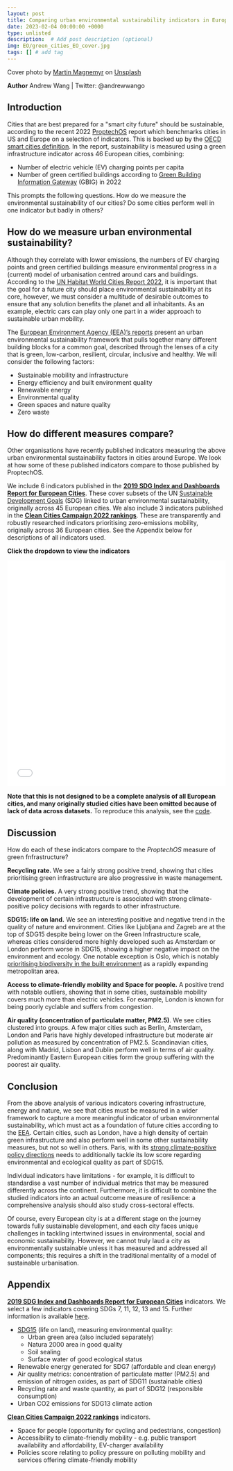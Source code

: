 ```yaml
---
layout: post
title: Comparing urban environmental sustainability indicators in Europe
date: 2023-02-04 00:00:00 +0000
type: unlisted
description:  # Add post description (optional)
img: EO/green_cities_EO_cover.jpg
tags: [] # add tag
---
```


Cover photo by [Martin Magnemyr](https://unsplash.com/@mmagnemyr?utm_source=unsplash&utm_medium=referral&utm_content=creditCopyText) on [Unsplash](https://unsplash.com/photos/rXdnQundyOo?utm_source=unsplash&utm_medium=referral&utm_content=creditCopyText)

**Author** Andrew Wang | Twitter: @andrewwango

## Introduction

Cities that are best prepared for a "smart city future" should be sustainable, according to the recent 2022 [ProptechOS](https://proptechos.com/smart-city-index/) report which benchmarks cities in US and Europe on a selection of indicators. This is backed up by the [OECD smart cities definition](https://www.oecd.org/cfe/cities/Smart-cities-measurement-framework-scoping.pdf). In the report, sustainability is measured using a green infrastructure indicator across 46 European cities, combining: 

- Number of electric vehicle (EV) charging points per capita
- Number of green certified buildings according to [Green Building Information Gateway](https://www.gbig.org/) (GBIG) in 2022

This prompts the following questions. How do we measure the environmental sustainability of our cities? Do some cities perform well in one indicator but badly in others?

## How do we measure urban environmental sustainability?

Although they correlate with lower emissions, the numbers of EV charging points and green certified buildings measure environmental progress in a (current) model of urbanisation centred around cars and buildings. According to the [UN Habitat World Cities Report 2022](https://unhabitat.org/sites/default/files/2022/06/wcr_2022.pdf), it is important that the goal for a future city should place environmental sustainability at its core, however, we must consider a multitude of desirable outcomes to ensure that any solution benefits the planet and all inhabitants. As an example, electric cars can play only one part in a wider approach to sustainable urban mobility.

The [European Environment Agency (EEA)’s reports](https://www.eea.europa.eu/themes/sustainability-transitions/urban-environment) present an urban environmental sustainability framework that pulls together many different building blocks for a common goal, described through the lenses of a city that is green, low-carbon, resilient, circular, inclusive and healthy. We will consider the following factors:

- Sustainable mobility and infrastructure
- Energy efficiency and built environment quality
- Renewable energy
- Environmental quality
- Green spaces and nature quality
- Zero waste

## How do different measures compare?
Other organisations have recently published indicators measuring the above urban environmental sustainability factors in cities around Europe. We look at how some of these published indicators compare to those published by ProptechOS.

We include 6 indicators published in the **[2019 SDG Index and Dashboards Report for European Cities](https://euro-cities.sdgindex.org/)**. These cover subsets of the UN [Sustainable Development Goals](https://sdgs.un.org/goals) (SDG) linked to urban environmental sustainability, originally across 45 European cities. We also include 3 indicators published in the **[Clean Cities Campaign 2022 rankings](https://cleancitiescampaign.org/ranking-2022-edition/)**. These are transparently and robustly researched indicators prioritising zero-emissions mobility, originally across 36 European cities. See the Appendix below for descriptions of all indicators used.

**Click the dropdown to view the indicators**

<iframe
  src="{{site.baseurl}}/assets/html/green_cities.html"
  style="width:100%; height:520px; border:0"
></iframe>

__Note that this is not designed to be a complete analysis of all European cities, and many originally studied cities have been omitted because of lack of data across datasets.__ To reproduce this analysis, see the [code](https://www.kaggle.com/code/andrewwang27/green-cities-analysis).


## Discussion

How do each of these indicators compare to the _ProptechOS_ measure of green fnfrastructure?

**Recycling rate.** We see a fairly strong positive trend, showing that cities prioritising green infrastructure are also progressive in waste management.

**Climate policies.** A very strong positive trend, showing that the development of certain infrastructure is associated with strong climate-positive policy decisions with regards to other infrastructure.

**SDG15: life on land.** We see an interesting positive and negative trend in the quality of nature and environment. Cities like Ljubljana and Zagreb are at the top of SDG15 despite being lower on the Green Infrastructure scale, whereas cities considered more highly developed such as Amsterdam or London perform worse in SDG15, showing a higher negative impact on the environment and ecology. One notable exception is Oslo, which is notably [prioritising biodiversity in the built environment](https://oppla.eu/casestudy/19231) as a rapidly expanding metropolitan area.

**Access to climate-friendly mobility and Space for people.** A positive trend with notable outliers, showing that in some cities, sustainable mobility covers much more than electric vehicles. For example, London is known for being poorly cyclable and suffers from congestion.

**Air quality (concentration of particulate matter, PM2.5)**. We see cities clustered into groups. A few major cities such as Berlin, Amsterdam, London and Paris have highly developed infrastructure but moderate air pollution as measured by concentration of PM2.5. Scandinavian cities, along with Madrid, Lisbon and Dublin perform well in terms of air quality. Predominantly Eastern European cities form the group suffering with the poorest air quality.

## Conclusion

From the above analysis of various indicators covering infrastructure, energy and nature, we see that cities must be measured in a wider framework to capture a more meaningful indicator of urban environmental sustainability, which must act as a foundation of future cities according to the [EEA](https://www.eea.europa.eu/themes/sustainability-transitions/urban-environment). Certain cities, such as London, have a high density of certain green infrastructure and also perform well in some other sustainability measures, but not so well in others. Paris, with its [strong climate-positive policy directions](https://www.timeout.com/paris/en/things-to-do/paris-green-sustainable-city-plan-2030) needs to additionally tackle its low score regarding environmental and ecological quality as part of SDG15.

Individual indicators have limitations - for example, it is difficult to standardise a vast number of individual metrics that may be measured differently across the continent. Furthermore, it is difficult to combine the studied indicators into an actual outcome measure of resilience: a comprehensive analysis should also study cross-sectoral effects.

Of course, every European city is at a different stage on the journey towards fully sustainable development, and each city faces unique challenges in tackling intertwined issues in environmental, social and economic sustainability. However, we cannot truly laud a city as environmentally sustainable unless it has measured and addressed all components; this requires a shift in the traditional mentality of a model of sustainable urbanisation.

## Appendix

**[2019 SDG Index and Dashboards Report for European Cities](https://euro-cities.sdgindex.org/)** indicators. We select a few indicators covering SDGs 7, 11, 12, 13 and 15. Further information is available [here](https://s3.amazonaws.com/sustainabledevelopment.report/2019/2019_sdg_index_euro_cities.pdf).

- [SDG15](https://www.globalgoals.org/goals/15-life-on-land/) (life on land), measuring environmental quality:
  - Urban green area (also included separately)
  - Natura 2000 area in good quality
  - Soil sealing
  - Surface water of good ecological status
- Renewable energy generated for SDG7 (affordable and clean energy)
- Air quality metrics: concentration of particulate matter (PM2.5) and emission of nitrogen oxides, as part of SDG11 (sustainable cities)
- Recycling rate and waste quantity, as part of SDG12 (responsible consumption)
- Urban CO2 emissions for SDG13 climate action

**[Clean Cities Campaign 2022 rankings](https://cleancitiescampaign.org/ranking-2022-edition/)** indicators.

- Space for people (opportunity for cycling and pedestrians, congestion)
- Accessibility to climate-friendly mobility - e.g. public transport availability and affordability, EV-charger availability
- Policies score relating to policy pressure on polluting mobility and services offering climate-friendly mobility